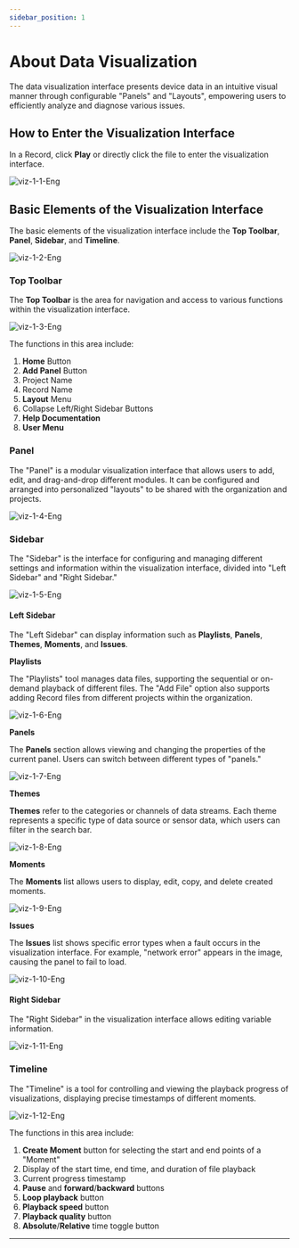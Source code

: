 ```yaml
---
sidebar_position: 1
---
```


# About Data Visualization

The data visualization interface presents device data in an intuitive visual manner through configurable "Panels" and "Layouts", empowering users to efficiently analyze and diagnose various issues.

## How to Enter the Visualization Interface

In a Record, click **Play** or directly click the file to enter the visualization interface.

![viz-1-1-Eng](./img/viz-1-1-Eng.png)

## Basic Elements of the Visualization Interface

The basic elements of the visualization interface include the **Top Toolbar**, **Panel**, **Sidebar**, and **Timeline**.

![viz-1-2-Eng](./img/viz-1-2-Eng.png)

### Top Toolbar

The **Top Toolbar** is the area for navigation and access to various functions within the visualization interface.

![viz-1-3-Eng](./img/viz-1-3-Eng.png)

The functions in this area include:

1. **Home** Button
2. **Add Panel** Button
3. Project Name
4. Record Name
5. **Layout** Menu
6. Collapse Left/Right Sidebar Buttons
7. **Help Documentation**
8. **User Menu**

### Panel

The "Panel" is a modular visualization interface that allows users to add, edit, and drag-and-drop different modules. It can be configured and arranged into personalized "layouts" to be shared with the organization and projects.

![viz-1-4-Eng](./img/viz-1-4-Eng.png)

### Sidebar

The "Sidebar" is the interface for configuring and managing different settings and information within the visualization interface, divided into "Left Sidebar" and "Right Sidebar."

![viz-1-5-Eng](./img/viz-1-5-Eng.png)

#### Left Sidebar

The "Left Sidebar" can display information such as **Playlists**, **Panels**, **Themes**, **Moments**, and **Issues**.

**Playlists**

The "Playlists" tool manages data files, supporting the sequential or on-demand playback of different files. The "Add File" option also supports adding Record files from different projects within the organization.

![viz-1-6-Eng](./img/viz-1-6-Eng.png)

**Panels**

The **Panels** section allows viewing and changing the properties of the current panel. Users can switch between different types of "panels."

![viz-1-7-Eng](./img/viz-1-7-Eng.png)

**Themes**

**Themes** refer to the categories or channels of data streams. Each theme represents a specific type of data source or sensor data, which users can filter in the search bar.

![viz-1-8-Eng](./img/viz-1-8-Eng.png)

**Moments**

The **Moments** list allows users to display, edit, copy, and delete created moments.

![viz-1-9-Eng](./img/viz-1-9-Eng.png)

**Issues**

The **Issues** list shows specific error types when a fault occurs in the visualization interface. For example, "network error" appears in the image, causing the panel to fail to load.

![viz-1-10-Eng](./img/viz-1-10-Eng.png)

#### Right Sidebar

The "Right Sidebar" in the visualization interface allows editing variable information.

![viz-1-11-Eng](./img/viz-1-11-Eng.png)

### Timeline

The "Timeline" is a tool for controlling and viewing the playback progress of visualizations, displaying precise timestamps of different moments.

![viz-1-12-Eng](./img/viz-1-12-Eng.png)

The functions in this area include:

1. **Create Moment** button for selecting the start and end points of a "Moment"
2. Display of the start time, end time, and duration of file playback
3. Current progress timestamp
4. **Pause** and **forward**/**backward** buttons
5. **Loop playback** button
6. **Playback speed** button
7. **Playback quality** button
8. **Absolute**/**Relative** time toggle button

---
